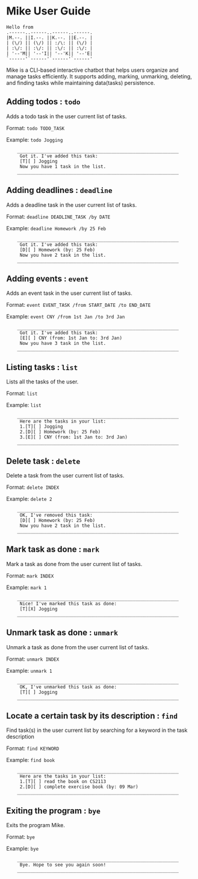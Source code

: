 # Mike User Guide

```
Hello from
.------..------..------..------.
|M.--. ||I.--. ||K.--. ||E.--. |
| (\/) || (\/) || :/\: || (\/) |
| :\/: || :\/: || :\/: || :\/: |
| '--'M|| '--'I|| '--'K|| '--'E|
`------'`------'`------'`------'
```

Mike is a CLI-based interactive chatbot that helps users organize and manage tasks 
efficiently. It supports adding, marking, unmarking, deleting, and 
finding tasks while maintaining data(tasks) persistence.

## Adding todos : `todo`

Adds a todo task in the user current list of tasks.

Format: `todo TODO_TASK`

Example: `todo Jogging`

```
    ____________________________________________________________
     Got it. I've added this task:
     [T][ ] Jogging
     Now you have 1 task in the list.
    ____________________________________________________________
```

## Adding deadlines : `deadline`

Adds a deadline task in the user current list of tasks.

Format: `deadline DEADLINE_TASK /by DATE`

Example: `deadline Homework /by 25 Feb`

```
    ____________________________________________________________
     Got it. I've added this task:
     [D][ ] Homework (by: 25 Feb)
     Now you have 2 task in the list.
    ____________________________________________________________
```

## Adding events : `event`

Adds an event task in the user current list of tasks.

Format: `event EVENT_TASK /from START_DATE /to END_DATE`

Example: `event CNY /from 1st Jan /to 3rd Jan` 

```
    ____________________________________________________________
     Got it. I've added this task:
     [E][ ] CNY (from: 1st Jan to: 3rd Jan)
     Now you have 3 task in the list.
    ____________________________________________________________
```

## Listing tasks : `list`

Lists all the tasks of the user.

Format: `list`

Example: `list`

```
    ____________________________________________________________
     Here are the tasks in your list:
     1.[T][ ] Jogging
     2.[D][ ] Homework (by: 25 Feb)
     3.[E][ ] CNY (from: 1st Jan to: 3rd Jan)
    ____________________________________________________________
```

## Delete task : `delete`

Delete a task from the user current list of tasks.

Format: `delete INDEX`

Example: `delete 2`

```
    ____________________________________________________________
     OK, I've removed this task:
     [D][ ] Homework (by: 25 Feb)
     Now you have 2 task in the list.
    ____________________________________________________________
```

## Mark task as done : `mark`

Mark a task as done from the user current list of tasks.

Format: `mark INDEX`

Example: `mark 1`

```
    ____________________________________________________________
     Nice! I've marked this task as done:
     [T][X] Jogging
    ____________________________________________________________
```

## Unmark task as done : `unmark`

Unmark a task as done from the user current list of tasks.

Format: `unmark INDEX`

Example: `unmark 1`

```
    ____________________________________________________________
     OK, I've unmarked this task as done:
     [T][ ] Jogging
    ____________________________________________________________
```

## Locate a certain task by its description : `find`

Find task(s) in the user current list by searching for a keyword in the task description

Format: `find KEYWORD`

Example: `find book`

```
    ____________________________________________________________
     Here are the tasks in your list:
     1.[T][ ] read the book on CS2113
     2.[D][ ] complete exercise book (by: 09 Mar)
    ____________________________________________________________
```

## Exiting the program : `bye`

Exits the program Mike.

Format: `bye`

Example: `bye`

```
    ____________________________________________________________
     Bye. Hope to see you again soon!
    ____________________________________________________________

```
